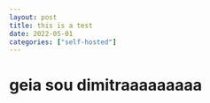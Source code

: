 ```yaml
---
layout: post
title: this is a test
date: 2022-05-01
categories: ["self-hosted"]
---
```


# geia sou dimitraaaaaaaaa